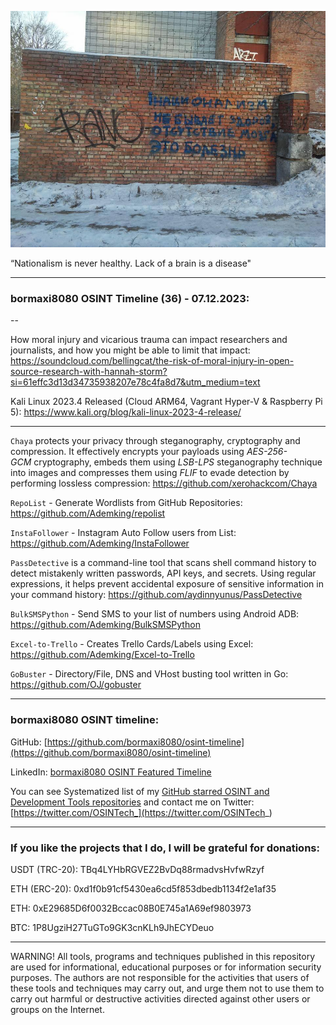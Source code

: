 ![alt text](img/36.jpg)

“Nationalism is never healthy. Lack of a brain is a disease"

----
### bormaxi8080 OSINT Timeline (36) - 07.12.2023:

--

How moral injury and vicarious trauma can impact researchers and journalists, and how you might be able to limit that impact: https://soundcloud.com/bellingcat/the-risk-of-moral-injury-in-open-source-research-with-hannah-storm?si=61effc3d13d34735938207e78c4fa8d7&utm_medium=text

Kali Linux 2023.4 Released (Cloud ARM64, Vagrant Hyper-V & Raspberry Pi 5): https://www.kali.org/blog/kali-linux-2023-4-release/

----

```Chaya``` protects your privacy through steganography, cryptography and compression. It effectively encrypts your payloads using _AES-256-GCM_ cryptography, embeds them using _LSB-LPS_ steganography technique into images and compresses them using _FLIF_ to evade detection by performing lossless compression: https://github.com/xerohackcom/Chaya

```RepoList``` - Generate Wordlists from GitHub Repositories: https://github.com/Ademking/repolist

```InstaFollower``` - Instagram Auto Follow users from List: https://github.com/Ademking/InstaFollower

```PassDetective``` is a command-line tool that scans shell command history to detect mistakenly written passwords, API keys, and secrets. Using regular expressions, it helps prevent accidental exposure of sensitive information in your command history: https://github.com/aydinnyunus/PassDetective

```BulkSMSPython``` - Send SMS to your list of numbers using Android ADB: https://github.com/Ademking/BulkSMSPython

```Excel-to-Trello``` - Creates Trello Cards/Labels using Excel: https://github.com/Ademking/Excel-to-Trello

```GoBuster``` - Directory/File, DNS and VHost busting tool written in Go: https://github.com/OJ/gobuster

----
### bormaxi8080 OSINT timeline:

GitHub: [https://github.com/bormaxi8080/osint-timeline](https://github.com/bormaxi8080/osint-timeline)

LinkedIn: [bormaxi8080 OSINT Featured Timeline](https://www.linkedin.com/in/osintech/details/featured/)

You can see Systematized list of my [GitHub starred OSINT and Development Tools repositories](https://github.com/bormaxi8080/github-starred-repos-builder/blob/main/starred_repos.md)
and contact me on Twitter: [https://twitter.com/OSINTech_](https://twitter.com/OSINTech_)

----
### If you like the projects that I do, I will be grateful for donations:

USDT (TRC-20): TBq4LYHbRGVEZ2BvDq88rmadvsHvfwRzyf

ETH (ERC-20): 0xd1f0b91cf5430ea6cd5f853dbedb1134f2e1af35

ETH: 0xE29685D6f0032Bccac08B0E745a1A69ef9803973

BTC: 1P8UgziH27TuGTo9GK3cnKLh9JhECYDeuo

----

WARNING! All tools, programs and techniques published in this repository are used for informational, educational purposes or for information security purposes. The authors are not responsible for the activities that users of these tools and techniques may carry out, and urge them not to use them to carry out harmful or destructive activities directed against other users or groups on the Internet.